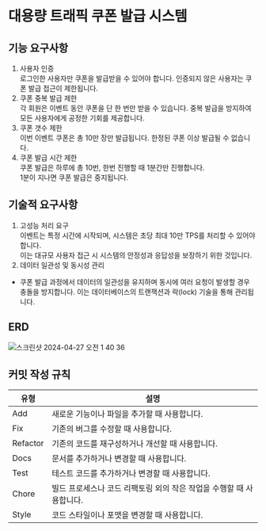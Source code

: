 # 대용량 트래픽 쿠폰 발급 시스템

## 기능 요구사항
1. 사용자 인증  
로그인한 사용자만 쿠폰을 발급받을 수 있어야 합니다.  인증되지 않은 사용자는 쿠폰 발급 접근이 제한됩니다.
2. 쿠폰 중복 발급 제한  
각 회원은 이벤트 동안 쿠폰을 단 한 번만 받을 수 있습니다.  중복 발급을 방지하여 모든 사용자에게 공정한 기회를 제공합니다.
3. 쿠폰 갯수 제한  
이번 이벤트 쿠폰은 총 10만 장만 발급됩니다. 한정된 쿠폰 이상 발급될 수 없습니다.
4. 쿠폰 발급 시간 제한  
쿠폰 발급은 하루에 총 10번, 한번 진행할 때 1분간만 진행합니다.  
1분이 지나면 쿠폰 발급은 중지됩니다.

## 기술적 요구사항
1. 고성능 처리 요구   
이벤트는 특정 시간에 시작되며, 시스템은 초당 최대 10만 TPS를 처리할 수 있어야 합니다.  
이는 대규모 사용자 접근 시 시스템의 안정성과 응답성을 보장하기 위한 것입니다.
2. 데이터 일관성 및 동시성 관리
- 쿠폰 발급 과정에서 데이터의 일관성을 유지하며 동시에 여러 요청이 발생할 경우 충돌을 방지합니다.
  이는 데이터베이스의 트랜잭션과 락(lock) 기술을 통해 관리됩니다.

## ERD
![스크린샷 2024-04-27 오전 1 40 36](https://github.com/ixtears23/coupon-live/assets/31694500/601fa615-5c85-41fa-baca-649838fa6bfb)

## 커밋 작성 규칙

| 유형      | 설명                                                                                     |
|-----------|------------------------------------------------------------------------------------------|
| Add       | 새로운 기능이나 파일을 추가할 때 사용합니다.                                            |
| Fix       | 기존의 버그를 수정할 때 사용합니다.                                                     |
| Refactor  | 기존의 코드를 재구성하거나 개선할 때 사용합니다.                                        |
| Docs      | 문서를 추가하거나 변경할 때 사용합니다.                                                 |
| Test      | 테스트 코드를 추가하거나 변경할 때 사용합니다.                                          |
| Chore     | 빌드 프로세스나 코드 리팩토링 외의 작은 작업을 수행할 때 사용합니다.                  |
| Style     | 코드 스타일이나 포맷을 변경할 때 사용합니다.                                            |
